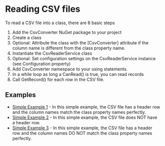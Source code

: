 # Reading CSV files

To read a CSV file into a class, there are 8 basic steps
1. Add the CsvConverter NuGet package to your project
2. Create a class
3. Optional: Attribute the class with the [CsvConverter] attribute if the column name is different from the class property name.
4. Instantiate the CsvReaderService class
5. Optional: Set configuration settings on the CsvReaderService instance (see Configuration property)
6. Add CsvConverter namespace to your using statements.
7. In a while loop as long a CanRead() is true, you can read records
8. Call GetRecord() for each row in the CSV file. 

## Examples
- [Simple Example 1](./Examples/Simple1.md) - In this simple example, the CSV file has a header row and the column names match the class property names perfectly.
- [Simple Example 2](./Examples/Simple2.md) - In this simple example, the CSV file does NOT have a header row.
- [Simple Example 3](./Examples/Simple3.md) - In this simple example, the CSV file has a header row and the column names DO NOT match the class property names perfectly.